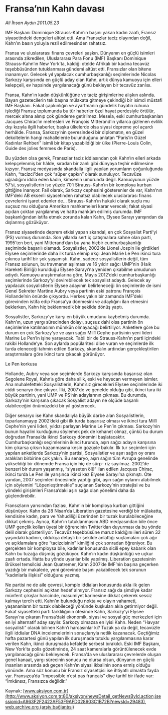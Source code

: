 # Fransa’nın Kahn davası

*Ali İhsan Aydın 2011.05.23*

<font class="agenda2NewsSpot">
 IMF Başkanı Dominique Strauss-Kahn’ın başını yakan kadın zaafı, Fransız siyasetindeki dengeleri altüst etti. Ama Fransızlar taciz olayından değil, Kahn’ın basın yoluyla rezil edilmesinden rahatsız.
</font>
<font class="newsDetail">
 <p>
 </p>
 <p class="MsoNormal">
  Fransa ve uluslararası finans çevreleri şaşkın. Dünyanın en güçlü isimleri arasında zikredilen, Uluslararası Para Fonu (IMF) Başkanı Dominique Strauss-Kahn’ın New York’ta, kaldığı otelde Afrikalı bir kadına tecavüz teşebbüsünden tutuklanması gündemi altüst etti. Fransızlar olan bitene inanamıyor. Gelecek yıl yapılacak cumhurbaşkanlığı seçimlerinde Nicolas Sarkozy karşısında en güçlü aday olan Kahn, artık dünya kamuoyu için elleri kelepçeli, ev hapsinde yargılanacağı günü bekleyen bir tecavüz zanlısı.
 </p>
 <p class="MsoNormal">
  Fransa, Kahn’ın kadın düşkünlüğüne ve taciz girişimlerine alışkın aslında. Bayan gazetecilerin tek başına mülakata gitmeye çekindiği bir isimdi müstafi IMF Başkanı. Fakat çapkınlığın ve ayartmanın gündelik hayatın ruhuna işlediği Fransız toplumunda bu tür haberler özel hayat perdesiyle örtülür, mercek altına alınıp çok gündeme getirilmez. Mesela, eski cumhurbaşkanları Jacques Chirac’ın metresleri ve François Mitterand’ın yıllarca gizlenen evlilik dışı kızıyla ilgili haberler, başka ülkelerde olsa siyasi depreme yol açardı herhâlde. Fransa, Sarkozy’nin çevresindeki bir diplomatın, en güzel dekoltelerin hangi mahallelerde bulunduğunu anlatan “Paris’in Güzel Kadınlar Rehberi” isimli bir kitap yazabildiği bir ülke (Pierre-Louis Colin, Guide des jolies femmes de Paris).
 </p>
 <p class="MsoNormal">
  Bu yüzden olsa gerek, Fransızlar taciz iddiasından çok Kahn’ın elleri arkada kelepçelenmiş bir hâlde, sıradan bir zanlı gibi dünyaya teşhir edilmesine kızıyor. Fransız medyasında skandalla ilgili yapılan yorumların çoğunluğunda Kahn, “tacizci”den çok “süper çapkın” olarak sunuluyor. Tecavüze uğradığını iddia eden kadın, kimsenin umurunda değil. Kamuoyunun yüzde 57’si, sosyalistlerin ise yüzde 70’i Strauss-Kahn’ın bir komploya kurban gittiğine inanıyor. Fail olarak, Sarkozy cephesini gösterenler de var, Kahn’nın IMF’deki AB eksenli siyasetinden rahatsız olabilecek uluslararası finans çevrelerini işaret edenler de… Strauss-Kahn’ın hukuki olarak suçlu mu suçsuz mu olduğuna Amerikan mahkemeleri karar verecek; fakat siyasi açıdan çoktan yargılanmış ve hatta mahkûm edilmiş durumda. IMF başkanlığından istifa etmek zorunda kalan Kahn, Elysee Sarayı yarışından da
  <span>
  </span>
  dışlanmış gözüküyor.
 </p>
 <p class="MsoNormal">
  Fransız siyasetinde deprem etkisi yapan skandal, en çok Sosyalist Parti’yi (PS) vurmuş durumda. Son yıllarda sert iç çatışmalara sahne olan parti, 1995’ten beri, yani Mitterand’dan bu yana hiçbir cumhurbaşkanlığı seçiminde başarılı olamadı. Sosyalistler, 2002’de Lionel Jospin ile girdikleri Elysee seçimlerinde daha ilk turda elenip ırkçı Jean Marie Le Pen ikinci tura çıkınca tarihî bir şok yaşamıştı. Kahn, sadece sosyalistlerin değil, tüm Fransız solunun, bu travmanın aşılması ve 16 yıldır sağcı UMP’nin (Halk Hareketi Birliği) kurulduğu Elysee Sarayı’na yeniden çıkabilme umudunun adıydı. Kamuoyu araştırmalarına göre, Mayıs 2012’deki cumhurbaşkanlığı seçimlerinde Sarkozy’yi devirebilecek tek sosyalist adaydı. Gelecek ay yapılacak sosyalistlerin Elysee adayının belirleneceği ön seçimlerde de ismi Genel Sekreter Martine Aubry veya partinin eski patronu François Hollande’nin önünde çıkıyordu. Herkes yakın bir zamanda IMF’deki görevinden istifa edip Fransa’ya dönmesini ve adaylığını ilan etmesini beklerken, Kahn hiç beklenmedik bir şekilde dönüş yaptı.
 </p>
 <p class="MsoNormal">
  Sosyalistler, Sarkozy’ye karşı en büyük umudunu kaybetmiş durumda. Kahn’ın, uzun yargı sürecinden dolayı, suçsuz dahi olsa partinin ön seçimlerine katılmasının mümkün olmayacağı belirtiliyor. Anketlere göre bu durum en çok Sarkozy’ye ve aşırı sağcı Millî Cephe partisinin yeni lideri Marine Le Pen’in işine yarayacak. Tabii bir de Strauss-Kahn’ın parti içindeki rakibi Hollande’ye. Son aylarda popülaritesi dibe vuran ve seçimlerde ilk turda eleneceği tahmin edilen Sarkozy, skandalın ardından gerçekleştirilen araştırmalara göre ikinci tura çıkacak görünüyor.
 </p>
 <p class="MsoNormal">
 </p>
 <p class="MsoNormal">
  Le Pen korkusu
 </p>
 <p class="MsoNormal">
  Hollande, Aubry veya son seçimlerde Sarkozy karşısında başarısız olan Segolene Royal, Kahn’a göre daha silik, eski ve heyecan vermeyen isimler. Ana muhalefetteki Sosyalistlerin, Kahn’sız girecekleri Elysee seçimlerinde iki ciddi senaryo öne çıkıyor. İlki, 2007’de ve genelde olduğu gibi, ikinci tura iki büyük partinin, yani UMP ve PS’nin adaylarının çıkması. Bu durumda, Sarkozy’nin karşısına çıkacak Sosyalist adayın ne ölçüde başarılı olabileceğini önümüzdeki bir yıl gösterecek.
 </p>
 <p class="MsoNormal">
  Diğer senaryo ise Kahn skandalıyla büyük darbe alan Sosyalistlerin, toparlanamayıp 2002’deki gibi ilk turda başarısız olması ve ikinci tura Millî Cephe’nin yeni lideri, yıldızı parlayan Marine Le Pen’in çıkması. Sarkozy’nin bunun hayalini kurduğunu söylemek pek de kehanet olmaz, çünkü bu durum doğrudan Fransa’da ikinci Sarkozy dönemini başlatacaktır. Cumhurbaşkanlığı seçimlerinin ikinci turunda, aşırı sağcı adayın karşısına kim çıkarsa çıksın kazanmasına kesin gözüyle bakılır. İlk tur seçimleri için yapılan anketlerde Sarkozy’nin partisi, Sosyalistler ve aşırı sağın oy oranı aralıkları birbirine çok yakın. Bu senaryo, aşırı sağın tüm Avrupa genelinde yükseldiği bir dönemde Fransa için hiç de sürp- riz sayılmaz. 2002’de benzeri bir durum yaşanmış, “siyaseten ölü” ilan edilen Jacques Chirac, ikinci turda Le Pen ile yarışınca ikinci kez Elysee Sarayı’na çıkmıştı. Öte yandan, 2007 seçimleri öncesinde yaptığı gibi, aşırı sağın oylarını alabilmek için söylemini “Löpenleştirmekle” suçlanan Sarkozy’nin stratejisi ve bu yöndeki girişimleri Fransa’daki aşırı sağa olan yönelimi daha da güçlendirebilir.
 </p>
 <p class="MsoNormal">
  Fransızların yarısından fazlası, Kahn’ın bir komploya kurban gittiğini düşünüyor. Kahn da 28 Nisan’da Liberation gazetesine verdiği bir mülakatta, kendisine kadın, para ve Yahudiliği üzerinden bir tuzak kurulabileceğine dikkat çekmiş. Ayrıca, Kahn’ın tutuklanmasını ABD medyasından bile önce UMP gençlik kolları üyesi bir öğrencinin Twitter’dan duyurması da bu yönde delil olarak gösteriliyor. Tecavüz teşebbüsüne maruz kaldığını ileri süren 32 yaşındaki kadının, oldukça detaylı bir şekilde anlattığı suçlamaları çok ağır ve açıklamalara göre “tacizcisinin” kimliğini çok sonradan öğreniyor. Bu gerçekten bir komploysa bile,
  <span>
  </span>
  kadınlar konusunda sicili epey kabarık olan Kahn bu tuzağa düşmüş gözüküyor. Kahn’ın kadın düşkünlüğü ve uçkur zaafı ortada. Hatta bu yönde uyarılar bile yapılmış. Liberation gazetesinin Brüksel temsilcisi Jean Quatremer, Kahn 2007’de IMF’nin başına geçerken yazdığı bir makalede, yeni görevinde başını yakabilecek tek sorunun “kadınlarla ilişkisi” olduğunu yazmış.
 </p>
 <p class="MsoNormal">
  Ne partisi ne de aile çevresi, komplo iddiaları konusunda akla ilk gelen Sarkozy cephesini açıktan hedef almıyor. Fransız sağı da şimdiye kadar münferit çıkışlar haricinde, masumiyet karinesine dikkat çekerek sessiz kalmayı tercih etti. Kahn’ın bulunduğu nokta ve olayın vahameti, yaşananların bir tuzak olabileceği yönünde kuşkuları akla getirmiyor değil. Fakat siyasetteki parti farklılığının ötesinde Kahn, Sarkozy’yi Elysee Sarayı’na çıkaran Fransa’daki ekonomik, siyasi ve sosyal güç merkezleri için en iyi alternatif aday sayılır. Sarkozy olmazsa en iyisi Kahn. Neden “Havyar sosyalisti” olarak bilinen Kahn’ı harcasınlar ki? Tuzak ya da değil, tecavüzle ilgili iddialar DNA incelemelerinin sonuçlarıyla netlik kazanacak. Geçtiğimiz hafta pazartesi günü yapılan ilk duruşmada tutuklu yargılanmasına karar verilen Kahn, ikinci duruşmada kefaletle serbest bırakıldı. Eski IMF Başkanı, New York’ta polis gözetiminde, 24 saat kameralarla görüntülenecek evde yargılanacağı günü bekleyecek. Fransa’da ve uluslararası çevrelerde oluşan genel kanaat, yargı sürecinin sonucu ne olursa olsun, dünyanın en güçlü insanları arasında adı geçen Kahn’ın siyasi ikbalinin sona ermiş olduğu yönünde. Ama söz konusu bir Fransız siyasetçisi ise ihtiyatlı olmakta fayda var. Fransızca’da “Impossible n’est pas français” diye tarihî bir ifade var: “İmkânsız, Fransızca değildir.”
 </p>
 <p>
 </p>
</font>

Kaynak: [www.aksiyon.com.tr](http://www.aksiyon.com.tr:80/aksiyon/newsDetail_getNewsById.action;jsessionid=A963F2F2422AF53F9AFD028903C1B72B?newsId=29483), [web.archive.org (arşiv bağlantısı)](http://web.archive.org/web/20110526043841/http://www.aksiyon.com.tr:80/aksiyon/newsDetail_getNewsById.action;jsessionid=A963F2F2422AF53F9AFD028903C1B72B?newsId=29483)
